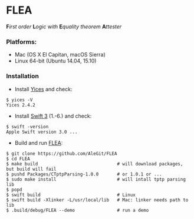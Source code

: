 # FLEA
**F***irst* *order* **L***ogic* w*ith* **E***quality* *theorem* **A***ttester*

### Platforms:
- Mac (OS X El Capitan, macOS Sierra)
- Linux 64-bit (Ubuntu 14.04, 15.10)

### Installation

- Install [Yices](http://yices.csl.sri.com) and check:
```
$ yices -V
Yices 2.4.2
```
- Install [Swift 3](https://swift.org/download/) (1.-6.) and check:
```
$ swift -version
Apple Swift version 3.0 ...
```
- Build and run [FLEA](https://github.com/AleGit/FLEA):
```
$ git clone https://github.com/AleGit/FLEA
$ cd FLEA
$ make build                              # will download packages, but build will fail
$ pushd Packages/CTptpParsing-1.0.0       # or 1.0.1 or ...
$ sudo make install                       # will intall tptp parsing lib
$ popd
$ swift build                             # Linux
$ swift build -Xlinker -L/usr/local/lib   # Mac: linker needs path to lib
$ .build/debug/FLEA --demo                # run a demo
```


